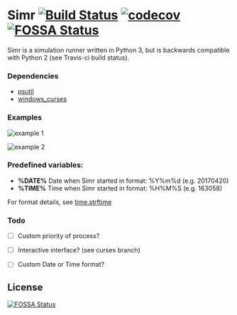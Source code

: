 # Simr [![Build Status](https://app.travis-ci.com/kompjoefriek/Simr.svg?branch=master)](https://app.travis-ci.com/github/kompjoefriek/Simr) [![codecov](https://codecov.io/gh/kompjoefriek/Simr/branch/master/graph/badge.svg)](https://codecov.io/gh/kompjoefriek/Simr) [![FOSSA Status](https://app.fossa.com/api/projects/git%2Bgithub.com%2Fkompjoefriek%2FSimr.svg?type=shield)](https://app.fossa.com/projects/git%2Bgithub.com%2Fkompjoefriek%2FSimr?ref=badge_shield)


Simr is a simulation runner written in Python 3, but is backwards compatible with Python 2 (see Travis-ci build status).

### Dependencies  
- [psutil](https://pypi.org/project/psutil/)
- [windows_curses](https://pypi.org/project/windows-curses/)

### Examples  
![example 1](github/Simr_1.png)

![example 2](github/Simr_2.png)

### Predefined variables:

- **%DATE%** Date when Simr started in format: %Y%m%d (e.g. 20170420)
- **%TIME%** Time when Simr started in format: %H%M%S (e.g. 163058)

For format details, see [time.strftime](https://docs.python.org/2/library/time.html#time.strftime)

### Todo  
- [ ] Custom priority of process?
- [ ] Interactive interface? (see curses branch)
- [ ] Custom Date or Time format?


## License
[![FOSSA Status](https://app.fossa.com/api/projects/git%2Bgithub.com%2Fkompjoefriek%2FSimr.svg?type=large)](https://app.fossa.com/projects/git%2Bgithub.com%2Fkompjoefriek%2FSimr?ref=badge_large)